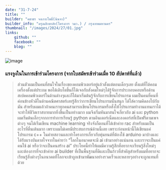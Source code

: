 ```yaml
---
date: "31-7-24"
title: ""
builder: "คธาธร จงเกาะโพธิ์(นินจา)"
builder_info: "ดรุณสิกขาลัย(โครงการ วมว.) / กรุงเทพมหานคร"
thumbnail: "/images/2024/27/01.jpg"
links:
	github: ""
	facebook: ""
	blog: ""
---
```


![image](/images/2024/27/01.jpg)



### แรงจูงในในการเข้าร่วมโครงการ (จากใบสมัครเข้าร่วมเมื่อ 10 สัปดาห์ที่แล้ว)

> ส่วนตัวผมเป็นคนที่สนใจในเรื่องของคอมพิวเตอร์อยู่แล้วตั้งแต่ตอนเด็กๆเลย ตั้งแต่ที่ได้คอมเครื่องตั้งแต่ประถม พอได้เติบโตขึ้นก็ได้เจอกับสังคมใหม่ๆได้รู้จักการประกอบคอบหรือด้านสเปคคอมพิวเตอร์ในด้านต่างๆและก็ได้มาเริ่มต้นรู้จักกับการเขียนโปรแกรม ผมเป็นคนที่คนที่ค่อนข้างหัวดีในด้านคณิตศาสตร์เลยรู้สึกว่าการเขียนโปรแกรมนั้นสนุก ได้ใส่ความคิดลงไปกับมัน สำหรับผมแล้วถ้าคนเราทุกคนสามารถเขียนโปรแกรมหรือสั่งให้โปรแกรมทำงานแทนเราได้จะทำให้ชีวิตเราสบายมากยิ่งขึ้นเป็นอย่างมาก ผมจึงเริ่มหันมาสนใจเกี่ยวกับ ai และ python ผมเริ่มต้นเล็กๆจากการทำการเรียนรู้ python ตามอินเตอร์เน็ตและลงคอร์สที่เปิดฟรีตามเพจต่างๆ จนได้เริ่มเขียน machine learning จริงจังก็ตอนที่ได้เข้าค่าย rac สำหรับผมเป็นอะไรที่ตื่นเต้นมาก เพราะผมไม่เคยมีประสบการณ์ด้านนี้เลย เพราะก่อนหน้านี้ได้เขียนแค่โปรแกรม c++ ในค่ายสอวนและทำโครงการเกี่ยวกับหุ่นยนต์ที่ต้องใช้ arduino มาบ้างและได้รับแรงบันดาลใจจากในค่ายว่า “โลกในอนาคตจะมี ai เข้ามาอย่างแน่นอน และเราจะเป็นแค่คนใช้ ai หรือว่าจะเป็นคนสร้าง ai” ประโยคนี้ทำให้ผมมีความรู้สึกที่อยากจะเรียนรู้สิ่งใหม่ๆและต้องการที่จะเข้าค่าย ai builder ที่เป็นพื้นฐานที่ดีและเป็นก้าวที่สำคัญสำหรับผมที่อยากจะเรียนรู้สิ่งต่างๆในอนาคตที่โลกจะเข้าถูกเข้ามาพัฒนาอย่างรวดเร็วและหลายๆอย่างจะถูกแทนที่ด้วย
    